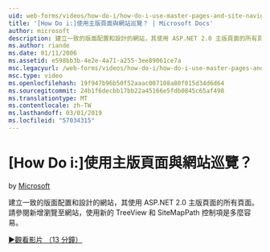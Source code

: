 ```yaml
---
uid: web-forms/videos/how-do-i/how-do-i-use-master-pages-and-site-navigation
title: '[How Do i:]使用主版頁面與網站巡覽？ | Microsoft Docs'
author: microsoft
description: 建立一致的版面配置和設計的網站，其使用 ASP.NET 2.0 主版頁面的所有頁面。 請參閱多麼輕鬆容易將瀏覽至網站...
ms.author: riande
ms.date: 01/11/2006
ms.assetid: e598bb3b-4e2e-4a71-a255-3ee89061ce7a
msc.legacyurl: /web-forms/videos/how-do-i/how-do-i-use-master-pages-and-site-navigation
msc.type: video
ms.openlocfilehash: 19f947b96b50f52aaac007108a80f015d34d6d64
ms.sourcegitcommit: 24b1f6decbb17bb22a45166e5fdb0845c65af498
ms.translationtype: MT
ms.contentlocale: zh-TW
ms.lasthandoff: 03/01/2019
ms.locfileid: "57034315"
---
```

<a name="how-do-i-use-master-pages-and-site-navigation"></a>[How Do i:]使用主版頁面與網站巡覽？
====================
by [Microsoft](https://github.com/microsoft)

建立一致的版面配置和設計的網站，其使用 ASP.NET 2.0 主版頁面的所有頁面。 請參閱新增瀏覽至網站，使用新的 TreeView 和 SiteMapPath 控制項是多麼容易。

[&#9654;觀看影片 （13 分鐘）](https://channel9.msdn.com/Blogs/ASP-NET-Site-Videos/how-do-i-use-master-pages-and-site-navigation)
